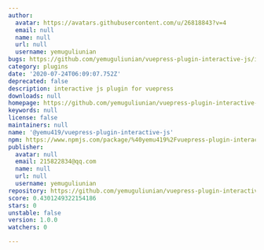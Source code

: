 ```yaml
---
author:
  avatar: https://avatars.githubusercontent.com/u/26818843?v=4
  email: null
  name: null
  url: null
  username: yemuguliunian
bugs: https://github.com/yemuguliunian/vuepress-plugin-interactive-js/issues
category: plugins
date: '2020-07-24T06:09:07.752Z'
deprecated: false
description: interactive js plugin for vuepress
downloads: null
homepage: https://github.com/yemuguliunian/vuepress-plugin-interactive-js#readme
keywords: null
license: false
maintainers: null
name: '@yemu419/vuepress-plugin-interactive-js'
npm: https://www.npmjs.com/package/%40yemu419%2Fvuepress-plugin-interactive-js
publisher:
  avatar: null
  email: 215822834@qq.com
  name: null
  url: null
  username: yemuguliunian
repository: https://github.com/yemuguliunian/vuepress-plugin-interactive-js
score: 0.4301249322154186
stars: 0
unstable: false
version: 1.0.0
watchers: 0

---
```


